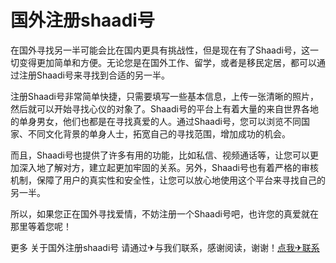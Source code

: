 # 国外注册shaadi号

在国外寻找另一半可能会比在国内更具有挑战性，但是现在有了Shaadi号，这一切变得更加简单和方便。无论您是在国外工作、留学，或者是移民定居，都可以通过注册Shaadi号来寻找到合适的另一半。 

注册Shaadi号非常简单快捷，只需要填写一些基本信息，上传一张清晰的照片，然后就可以开始寻找心仪的对象了。Shaadi号的平台上有着大量的来自世界各地的单身男女，他们也都是在寻找真爱的人。通过Shaadi号，您可以浏览不同国家、不同文化背景的单身人士，拓宽自己的寻找范围，增加成功的机会。

而且，Shaadi号也提供了许多有用的功能，比如私信、视频通话等，让您可以更加深入地了解对方，建立起更加牢固的关系。另外，Shaadi号也有着严格的审核机制，保障了用户的真实性和安全性，让您可以放心地使用这个平台来寻找自己的另一半。

所以，如果您正在国外寻找爱情，不妨注册一个Shaadi号吧，也许您的真爱就在那里等着您呢！

更多 关于国外注册shaadi号 请通过✈与我们联系，感谢阅读，谢谢！[点我✈联系](https://b.k02.cc)